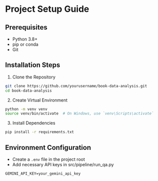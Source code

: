 # Project Setup Guide

## Prerequisites
- Python 3.8+
- pip or conda
- Git

## Installation Steps

1. Clone the Repository
```bash
git clone https://github.com/yourusername/book-data-analysis.git
cd book-data-analysis
```

2. Create Virtual Environment
```bash
python -m venv venv
source venv/bin/activate  # On Windows, use `venv\Scripts\activate`
```

3. Install Dependencies
```bash
pip install -r requirements.txt
```

## Environment Configuration
- Create a `.env` file in the project root
- Add necessary API keys in src/pipeline/run_qa.py
```
GEMINI_API_KEY=your_gemini_api_key
```